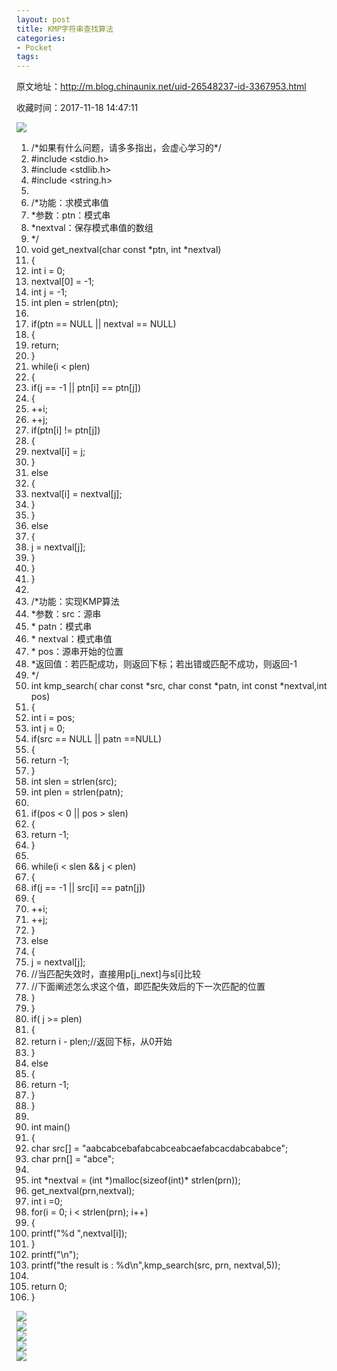```yaml
---
layout: post
title: KMP字符串查找算法
categories:
- Pocket
tags:
---
```

原文地址：http://m.blog.chinaunix.net/uid-26548237-id-3367953.html

收藏时间：2017-11-18 14:47:11

<div  lang="EN-US"><div id="RIL_IMG_1" class="RIL_IMG"><img src="/media/posts_images/2017-11-18-1964347972/1"/></div>
<ol start="1" class="dp-css" nodeIndex="142"><li nodeIndex="141"><span nodeIndex="266">/*如果有什么问题，请多多指出，会虚心学习的*/</span></li>
<li nodeIndex="143"><span nodeIndex="267">#include <span nodeIndex="268"><</span>stdio<span nodeIndex="269">.</span>h<span nodeIndex="270">></span>  <br nodeIndex="271"></span></span></li>
<li nodeIndex="144"><span nodeIndex="272">#include <span nodeIndex="273"><</span>stdlib<span nodeIndex="274">.</span>h<span nodeIndex="275">></span>  <br nodeIndex="276"></span></span></li>
<li nodeIndex="145"><span nodeIndex="277">#include <span nodeIndex="278"><</span><span nodeIndex="279">string</span><span nodeIndex="280">.</span>h<span nodeIndex="281">></span>  <br nodeIndex="282"></span></span></li>
<li nodeIndex="146"><span nodeIndex="283"><span nodeIndex="284">  <br nodeIndex="285"></span></span></li>
<li nodeIndex="147"><span nodeIndex="286"><span nodeIndex="287">/*功能：求模式串值</span></span></li>
<li nodeIndex="148"><span nodeIndex="288"><span nodeIndex="289">*参数：ptn：模式串</span></span></li>
<li nodeIndex="149"><span nodeIndex="290"><span nodeIndex="291">*nextval：保存模式串值的数组</span></span></li>
<li nodeIndex="150"><span nodeIndex="292"><span nodeIndex="293">*/</span></span></li>
<li nodeIndex="151"><span nodeIndex="294">void get_nextval<span nodeIndex="295">(</span>char <span nodeIndex="296">const</span> <span nodeIndex="297">*</span>ptn<span nodeIndex="298">,</span> <span nodeIndex="299">int</span> <span nodeIndex="300">*</span>nextval<span nodeIndex="301">)</span>  <br nodeIndex="302"></span></li>
<li nodeIndex="152"><span nodeIndex="303"><span nodeIndex="304">{</span>  <br nodeIndex="305"></span></li>
<li nodeIndex="153"><span nodeIndex="306"><span nodeIndex="307">int</span> i <span nodeIndex="308">=</span> 0<span nodeIndex="309">;</span>  <br nodeIndex="310"></span></li>
<li nodeIndex="154"><span nodeIndex="311">nextval<span nodeIndex="312">[</span>0<span nodeIndex="313">]</span> <span nodeIndex="314">=</span> <span nodeIndex="315">-</span>1<span nodeIndex="316">;</span>  <br nodeIndex="317"></span></li>
<li nodeIndex="155"><span nodeIndex="318"><span nodeIndex="319">int</span> j <span nodeIndex="320">=</span> <span nodeIndex="321">-</span>1<span nodeIndex="322">;</span>  <br nodeIndex="323"></span></li>
<li nodeIndex="156"><span nodeIndex="324"><span nodeIndex="325">int</span> plen <span nodeIndex="326">=</span> strlen<span nodeIndex="327">(</span>ptn<span nodeIndex="328">)</span><span nodeIndex="329">;</span>  <br nodeIndex="330"></span></li>
<li nodeIndex="157"><span nodeIndex="331">  <br nodeIndex="332"></span></li>
<li nodeIndex="158"><span nodeIndex="333"><span nodeIndex="334">if</span><span nodeIndex="335">(</span>ptn <span nodeIndex="336">=</span><span nodeIndex="337">=</span> <span nodeIndex="338">NULL</span> <span nodeIndex="339">|</span><span nodeIndex="340">|</span> nextval <span nodeIndex="341">=</span><span nodeIndex="342">=</span> <span nodeIndex="343">NULL</span><span nodeIndex="344">)</span>  <br nodeIndex="345"></span></li>
<li nodeIndex="159"><span nodeIndex="346"><span nodeIndex="347">{</span>  <br nodeIndex="348"></span></li>
<li nodeIndex="160"><span nodeIndex="349">return<span nodeIndex="350">;</span>  <br nodeIndex="351"></span></li>
<li nodeIndex="161"><span nodeIndex="352"><span nodeIndex="353">}</span>  <br nodeIndex="354"></span></li>
<li nodeIndex="162"><span nodeIndex="355"><span nodeIndex="356">while</span><span nodeIndex="357">(</span>i <span nodeIndex="358"><</span> plen<span nodeIndex="359">)</span>  <br nodeIndex="360"></span></span></li>
<li nodeIndex="163"><span nodeIndex="361"><span nodeIndex="362">{</span>  <br nodeIndex="363"></span></li>
<li nodeIndex="164"><span nodeIndex="364"><span nodeIndex="365">if</span><span nodeIndex="366">(</span>j <span nodeIndex="367">=</span><span nodeIndex="368">=</span> <span nodeIndex="369">-</span>1 <span nodeIndex="370">|</span><span nodeIndex="371">|</span> ptn<span nodeIndex="372">[</span>i<span nodeIndex="373">]</span> <span nodeIndex="374">=</span><span nodeIndex="375">=</span> ptn<span nodeIndex="376">[</span>j<span nodeIndex="377">]</span><span nodeIndex="378">)</span>  <br nodeIndex="379"></span></li>
<li nodeIndex="165"><span nodeIndex="380"><span nodeIndex="381">{</span>  <br nodeIndex="382"></span></li>
<li nodeIndex="166"><span nodeIndex="383"><span nodeIndex="384">+</span><span nodeIndex="385">+</span>i<span nodeIndex="386">;</span>  <br nodeIndex="387"></span></li>
<li nodeIndex="167"><span nodeIndex="388"><span nodeIndex="389">+</span><span nodeIndex="390">+</span>j<span nodeIndex="391">;</span>  <br nodeIndex="392"></span></li>
<li nodeIndex="168"><span nodeIndex="393"><span nodeIndex="394">if</span><span nodeIndex="395">(</span>ptn<span nodeIndex="396">[</span>i<span nodeIndex="397">]</span> <span nodeIndex="398">!</span><span nodeIndex="399">=</span> ptn<span nodeIndex="400">[</span>j<span nodeIndex="401">]</span><span nodeIndex="402">)</span>  <br nodeIndex="403"></span></li>
<li nodeIndex="169"><span nodeIndex="404"><span nodeIndex="405">{</span>  <br nodeIndex="406"></span></li>
<li nodeIndex="170"><span nodeIndex="407">nextval<span nodeIndex="408">[</span>i<span nodeIndex="409">]</span> <span nodeIndex="410">=</span> j<span nodeIndex="411">;</span>  <br nodeIndex="412"></span></li>
<li nodeIndex="171"><span nodeIndex="413"><span nodeIndex="414">}</span>  <br nodeIndex="415"></span></li>
<li nodeIndex="172"><span nodeIndex="416"><span nodeIndex="417">else</span>  <br nodeIndex="418"></span></li>
<li nodeIndex="173"><span nodeIndex="419"><span nodeIndex="420">{</span>  <br nodeIndex="421"></span></li>
<li nodeIndex="174"><span nodeIndex="422">nextval<span nodeIndex="423">[</span>i<span nodeIndex="424">]</span> <span nodeIndex="425">=</span> nextval<span nodeIndex="426">[</span>j<span nodeIndex="427">]</span><span nodeIndex="428">;</span>  <br nodeIndex="429"></span></li>
<li nodeIndex="175"><span nodeIndex="430"><span nodeIndex="431">}</span>  <br nodeIndex="432"></span></li>
<li nodeIndex="176"><span nodeIndex="433"><span nodeIndex="434">}</span>  <br nodeIndex="435"></span></li>
<li nodeIndex="177"><span nodeIndex="436"><span nodeIndex="437">else</span>  <br nodeIndex="438"></span></li>
<li nodeIndex="178"><span nodeIndex="439"><span nodeIndex="440">{</span>  <br nodeIndex="441"></span></li>
<li nodeIndex="179"><span nodeIndex="442">j <span nodeIndex="443">=</span> nextval<span nodeIndex="444">[</span>j<span nodeIndex="445">]</span><span nodeIndex="446">;</span>  <br nodeIndex="447"></span></li>
<li nodeIndex="180"><span nodeIndex="448"><span nodeIndex="449">}</span>  <br nodeIndex="450"></span></li>
<li nodeIndex="181"><span nodeIndex="451"><span nodeIndex="452">}</span>  <br nodeIndex="453"></span></li>
<li nodeIndex="182"><span nodeIndex="454"><span nodeIndex="455">}</span>  <br nodeIndex="456"></span></li>
<li nodeIndex="183"><span nodeIndex="457"><span nodeIndex="458">  <br nodeIndex="459"></span></span></li>
<li nodeIndex="184"><span nodeIndex="460">/*功能：实现KMP算法</span></li>
<li nodeIndex="185"><span nodeIndex="461">*参数：src：源串</span></li>
<li nodeIndex="186"><span nodeIndex="462">* patn：模式串</span></li>
<li nodeIndex="187"><span nodeIndex="463">* nextval：模式串值</span></li>
<li nodeIndex="188"><span nodeIndex="464">* pos：源串开始的位置</span></li>
<li nodeIndex="189"><span nodeIndex="465">*返回值：若匹配成功，则返回下标；若出错或匹配不成功，则返回-1</span></li>
<li nodeIndex="190"><span nodeIndex="466">*/</span></li>
<li nodeIndex="191"><span nodeIndex="467"><span nodeIndex="468">int</span> kmp_search<span nodeIndex="469">(</span> char <span nodeIndex="470">const</span> <span nodeIndex="471">*</span>src<span nodeIndex="472">,</span> char <span nodeIndex="473">const</span> <span nodeIndex="474">*</span>patn<span nodeIndex="475">,</span> <span nodeIndex="476">int</span> <span nodeIndex="477">const</span> <span nodeIndex="478">*</span>nextval<span nodeIndex="479">,</span><span nodeIndex="480">int</span> pos<span nodeIndex="481">)</span>  <br nodeIndex="482"></span></li>
<li nodeIndex="192"><span nodeIndex="483"><span nodeIndex="484">{</span>  <br nodeIndex="485"></span></li>
<li nodeIndex="193"><span nodeIndex="486"><span nodeIndex="487">int</span> i <span nodeIndex="488">=</span> pos<span nodeIndex="489">;</span>  <br nodeIndex="490"></span></li>
<li nodeIndex="194"><span nodeIndex="491"><span nodeIndex="492">int</span> j <span nodeIndex="493">=</span> 0<span nodeIndex="494">;</span>  <br nodeIndex="495"></span></li>
<li nodeIndex="195"><span nodeIndex="496"><span nodeIndex="497">if</span><span nodeIndex="498">(</span>src <span nodeIndex="499">=</span><span nodeIndex="500">=</span> <span nodeIndex="501">NULL</span> <span nodeIndex="502">|</span><span nodeIndex="503">|</span> patn <span nodeIndex="504">=</span><span nodeIndex="505">=</span><span nodeIndex="506">NULL</span><span nodeIndex="507">)</span>  <br nodeIndex="508"></span></li>
<li nodeIndex="196"><span nodeIndex="509"><span nodeIndex="510">{</span>  <br nodeIndex="511"></span></li>
<li nodeIndex="197"><span nodeIndex="512">return <span nodeIndex="513">-</span>1<span nodeIndex="514">;</span>  <br nodeIndex="515"></span></li>
<li nodeIndex="198"><span nodeIndex="516"><span nodeIndex="517">}</span>  <br nodeIndex="518"></span></li>
<li nodeIndex="199"><span nodeIndex="519"><span nodeIndex="520">int</span> slen <span nodeIndex="521">=</span> strlen<span nodeIndex="522">(</span>src<span nodeIndex="523">)</span><span nodeIndex="524">;</span>  <br nodeIndex="525"></span></li>
<li nodeIndex="200"><span nodeIndex="526"><span nodeIndex="527">int</span> plen <span nodeIndex="528">=</span> strlen<span nodeIndex="529">(</span>patn<span nodeIndex="530">)</span><span nodeIndex="531">;</span>  <br nodeIndex="532"></span></li>
<li nodeIndex="201"><span nodeIndex="533">  <br nodeIndex="534"></span></li>
<li nodeIndex="202"><span nodeIndex="535"><span nodeIndex="536">if</span><span nodeIndex="537">(</span>pos <span nodeIndex="538"><</span> 0 <span nodeIndex="539">|</span><span nodeIndex="540">|</span> pos <span nodeIndex="541">></span> slen<span nodeIndex="542">)</span>  <br nodeIndex="543"></span></span></li>
<li nodeIndex="203"><span nodeIndex="544"><span nodeIndex="545">{</span>  <br nodeIndex="546"></span></li>
<li nodeIndex="204"><span nodeIndex="547">return <span nodeIndex="548">-</span>1<span nodeIndex="549">;</span>  <br nodeIndex="550"></span></li>
<li nodeIndex="205"><span nodeIndex="551"><span nodeIndex="552">}</span>  <br nodeIndex="553"></span></li>
<li nodeIndex="206"><span nodeIndex="554">  <br nodeIndex="555"></span></li>
<li nodeIndex="207"><span nodeIndex="556"><span nodeIndex="557">while</span><span nodeIndex="558">(</span>i <span nodeIndex="559"><</span> slen <span nodeIndex="560">&</span><span nodeIndex="561">&</span> j <span nodeIndex="562"><</span> plen<span nodeIndex="563">)</span>  <br nodeIndex="564"></span></span></span></li>
<li nodeIndex="208"><span nodeIndex="565"><span nodeIndex="566">{</span>  <br nodeIndex="567"></span></li>
<li nodeIndex="209"><span nodeIndex="568"><span nodeIndex="569">if</span><span nodeIndex="570">(</span>j <span nodeIndex="571">=</span><span nodeIndex="572">=</span> <span nodeIndex="573">-</span>1 <span nodeIndex="574">|</span><span nodeIndex="575">|</span> src<span nodeIndex="576">[</span>i<span nodeIndex="577">]</span> <span nodeIndex="578">=</span><span nodeIndex="579">=</span> patn<span nodeIndex="580">[</span>j<span nodeIndex="581">]</span><span nodeIndex="582">)</span>  <br nodeIndex="583"></span></li>
<li nodeIndex="210"><span nodeIndex="584"><span nodeIndex="585">{</span>  <br nodeIndex="586"></span></li>
<li nodeIndex="211"><span nodeIndex="587"><span nodeIndex="588">+</span><span nodeIndex="589">+</span>i<span nodeIndex="590">;</span>  <br nodeIndex="591"></span></li>
<li nodeIndex="212"><span nodeIndex="592"><span nodeIndex="593">+</span><span nodeIndex="594">+</span>j<span nodeIndex="595">;</span>  <br nodeIndex="596"></span></li>
<li nodeIndex="213"><span nodeIndex="597"><span nodeIndex="598">}</span>  <br nodeIndex="599"></span></li>
<li nodeIndex="214"><span nodeIndex="600"><span nodeIndex="601">else</span>  <br nodeIndex="602"></span></li>
<li nodeIndex="215"><span nodeIndex="603"><span nodeIndex="604">{</span>  <br nodeIndex="605"></span></li>
<li nodeIndex="216"><span nodeIndex="606">j <span nodeIndex="607">=</span> nextval<span nodeIndex="608">[</span>j<span nodeIndex="609">]</span><span nodeIndex="610">;</span>  <br nodeIndex="611"></span></li>
<li nodeIndex="217"><span nodeIndex="612"><span nodeIndex="613">/</span><span nodeIndex="614">/</span>当匹配失效时，直接用p<span nodeIndex="615">[</span>j_next<span nodeIndex="616">]</span>与s<span nodeIndex="617">[</span>i<span nodeIndex="618">]</span>比较  <br nodeIndex="619"></span></li>
<li nodeIndex="218"><span nodeIndex="620"><span nodeIndex="621">/</span><span nodeIndex="622">/</span>下面阐述怎么求这个值，即匹配失效后的下一次匹配的位置  <br nodeIndex="623"></span></li>
<li nodeIndex="219"><span nodeIndex="624"><span nodeIndex="625">}</span>  <br nodeIndex="626"></span></li>
<li nodeIndex="220"><span nodeIndex="627"><span nodeIndex="628">}</span>  <br nodeIndex="629"></span></li>
<li nodeIndex="221"><span nodeIndex="630"><span nodeIndex="631">if</span><span nodeIndex="632">(</span> j <span nodeIndex="633">></span><span nodeIndex="634">=</span> plen<span nodeIndex="635">)</span>  <br nodeIndex="636"></span></li>
<li nodeIndex="222"><span nodeIndex="637"><span nodeIndex="638">{</span>  <br nodeIndex="639"></span></li>
<li nodeIndex="223"><span nodeIndex="640">return i <span nodeIndex="641">-</span> plen<span nodeIndex="642">;//返回下标，从0开始</span>  <br nodeIndex="643"></span></li>
<li nodeIndex="224"><span nodeIndex="644"><span nodeIndex="645">}</span>  <br nodeIndex="646"></span></li>
<li nodeIndex="225"><span nodeIndex="647"><span nodeIndex="648">else</span>  <br nodeIndex="649"></span></li>
<li nodeIndex="226"><span nodeIndex="650"><span nodeIndex="651">{</span>  <br nodeIndex="652"></span></li>
<li nodeIndex="227"><span nodeIndex="653">return <span nodeIndex="654">-</span>1<span nodeIndex="655">;</span>  <br nodeIndex="656"></span></li>
<li nodeIndex="228"><span nodeIndex="657"><span nodeIndex="658">}</span>  <br nodeIndex="659"></span></li>
<li nodeIndex="229"><span nodeIndex="660"><span nodeIndex="661">}</span>  <br nodeIndex="662"></span></li>
<li nodeIndex="230"><span nodeIndex="663"><span nodeIndex="664">  <br nodeIndex="665"></span></span></li>
<li nodeIndex="231"><span nodeIndex="666"><span nodeIndex="667">int</span> main<span nodeIndex="668">(</span><span nodeIndex="669">)</span>  <br nodeIndex="670"></span></li>
<li nodeIndex="232"><span nodeIndex="671"><span nodeIndex="672">{</span>  <br nodeIndex="673"></span></li>
<li nodeIndex="233"><span nodeIndex="674">char src<span nodeIndex="675">[</span><span nodeIndex="676">]</span> <span nodeIndex="677">=</span> <span nodeIndex="678">"aabcabcebafabcabceabcaefabcacdabcababce"</span><span nodeIndex="679">;</span>  <br nodeIndex="680"></span></li>
<li nodeIndex="234"><span nodeIndex="681">char prn<span nodeIndex="682">[</span><span nodeIndex="683">]</span> <span nodeIndex="684">=</span> <span nodeIndex="685">"abce"</span><span nodeIndex="686">;</span>  <br nodeIndex="687"></span></li>
<li nodeIndex="235"><span nodeIndex="688">  <br nodeIndex="689"></span></li>
<li nodeIndex="236"><span nodeIndex="690"><span nodeIndex="691">int</span> <span nodeIndex="692">*</span>nextval <span nodeIndex="693">=</span> <span nodeIndex="694">(</span><span nodeIndex="695">int</span> <span nodeIndex="696">*</span><span nodeIndex="697">)</span>malloc<span nodeIndex="698">(</span>sizeof<span nodeIndex="699">(</span><span nodeIndex="700">int</span><span nodeIndex="701">)</span><span nodeIndex="702">*</span> strlen<span nodeIndex="703">(</span>prn<span nodeIndex="704">)</span><span nodeIndex="705">)</span><span nodeIndex="706">;</span>  <br nodeIndex="707"></span></li>
<li nodeIndex="237"><span nodeIndex="708">get_nextval<span nodeIndex="709">(</span>prn<span nodeIndex="710">,</span>nextval<span nodeIndex="711">)</span><span nodeIndex="712">;</span>  <br nodeIndex="713"></span></li>
<li nodeIndex="238"><span nodeIndex="714"><span nodeIndex="715">int</span> i <span nodeIndex="716">=</span>0<span nodeIndex="717">;</span>  <br nodeIndex="718"></span></li>
<li nodeIndex="239"><span nodeIndex="719"><span nodeIndex="720">for</span><span nodeIndex="721">(</span>i <span nodeIndex="722">=</span> 0<span nodeIndex="723">;</span> i <span nodeIndex="724"><</span> strlen<span nodeIndex="725">(</span>prn<span nodeIndex="726">)</span><span nodeIndex="727">;</span> i<span nodeIndex="728">+</span><span nodeIndex="729">+</span><span nodeIndex="730">)</span>  <br nodeIndex="731"></span></span></li>
<li nodeIndex="240"><span nodeIndex="732"><span nodeIndex="733">{</span>  <br nodeIndex="734"></span></li>
<li nodeIndex="241"><span nodeIndex="735">printf<span nodeIndex="736">(</span><span nodeIndex="737">"%d "</span><span nodeIndex="738">,</span>nextval<span nodeIndex="739">[</span>i<span nodeIndex="740">]</span><span nodeIndex="741">)</span><span nodeIndex="742">;</span>  <br nodeIndex="743"></span></li>
<li nodeIndex="242"><span nodeIndex="744"><span nodeIndex="745">}</span>  <br nodeIndex="746"></span></li>
<li nodeIndex="243"><span nodeIndex="747">printf<span nodeIndex="748">(</span><span nodeIndex="749">"\n"</span><span nodeIndex="750">)</span><span nodeIndex="751">;</span>  <br nodeIndex="752"></span></li>
<li nodeIndex="244"><span nodeIndex="753">printf<span nodeIndex="754">(</span><span nodeIndex="755">"the result is : %d\n"</span><span nodeIndex="756">,</span>kmp_search<span nodeIndex="757">(</span>src<span nodeIndex="758">,</span> prn<span nodeIndex="759">,</span> nextval<span nodeIndex="760">,</span>5<span nodeIndex="761">)</span><span nodeIndex="762">)</span><span nodeIndex="763">;</span>  <br nodeIndex="764"></span></li>
<li nodeIndex="245"><span nodeIndex="765">  <br nodeIndex="766"></span></li>
<li nodeIndex="246"><span nodeIndex="767">return 0<span nodeIndex="768">;</span>  <br nodeIndex="769"></span></li>
<li nodeIndex="247"><span nodeIndex="770"><span nodeIndex="771">}</span></span></li>
</ol><div id="RIL_IMG_2" class="RIL_IMG"><img src="/media/posts_images/2017-11-18-1964347972/2"/></div><div id="RIL_IMG_3" class="RIL_IMG"><img src="/media/posts_images/2017-11-18-1964347972/3"/></div><div id="RIL_IMG_4" class="RIL_IMG"><img src="/media/posts_images/2017-11-18-1964347972/4"/></div><div id="RIL_IMG_5" class="RIL_IMG"><img src="/media/posts_images/2017-11-18-1964347972/5"/></div><div id="RIL_IMG_6" class="RIL_IMG"><img src="/media/posts_images/2017-11-18-1964347972/6"/></div></div>